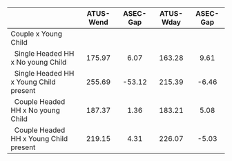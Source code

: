 
|                      |    ATUS-Wend |     ASEC-Gap |    ATUS-Wday |     ASEC-Gap |
| -------------------- | :----------: | :----------: | :----------: | :----------: |
| Couple x Young Child |              |              |              |              |
| &nbsp;&nbsp;Single Headed HH x No young Child |       175.97 |         6.07 |       163.28 |         9.61 |
| &nbsp;&nbsp;Single Headed HH x Young Child present |       255.69 |       -53.12 |       215.39 |        -6.46 |
| &nbsp;&nbsp;Couple Headed HH x No young Child |       187.37 |         1.36 |       183.21 |         5.08 |
| &nbsp;&nbsp;Couple Headed HH x Young Child present |       219.15 |         4.31 |       226.07 |        -5.03 |

